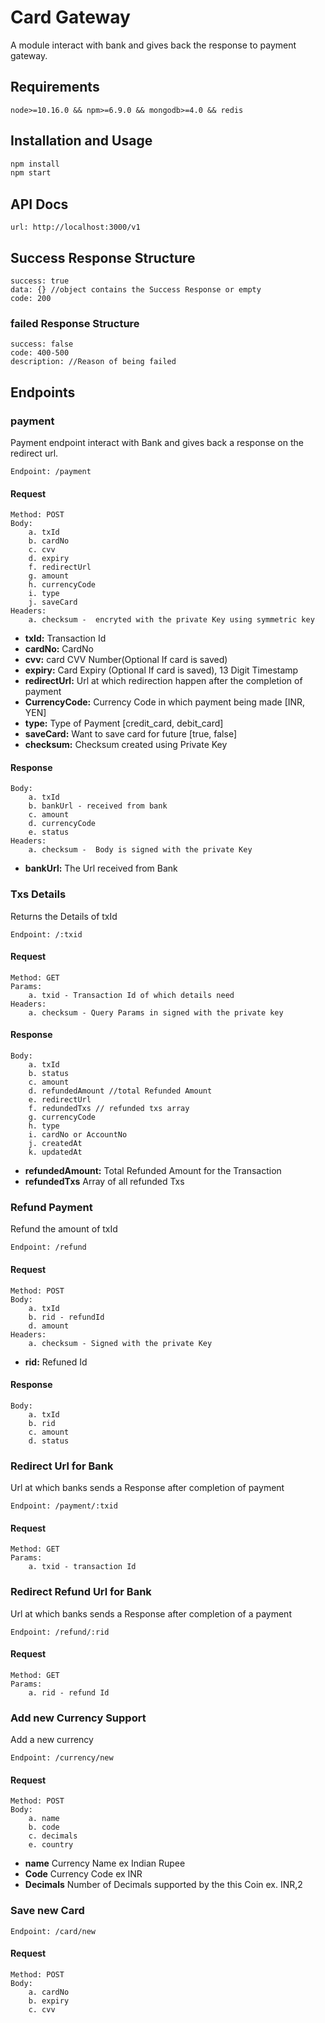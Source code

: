 # Card Gateway

A module interact with bank and gives back the response to payment gateway.

## Requirements

    node>=10.16.0 && npm>=6.9.0 && mongodb>=4.0 && redis

## Installation and Usage

```js
npm install
npm start
```

## API Docs

    url: http://localhost:3000/v1

## Success Response Structure

    success: true
    data: {} //object contains the Success Response or empty
    code: 200 

### failed Response Structure

    success: false
    code: 400-500
    description: //Reason of being failed 


## Endpoints

### payment

Payment endpoint interact with Bank and gives back a response on the redirect url.

    Endpoint: /payment

#### Request

    Method: POST
    Body:
        a. txId
        b. cardNo
        c. cvv
        d. expiry 
        f. redirectUrl
        g. amount
        h. currencyCode
        i. type 
        j. saveCard 
    Headers:
        a. checksum -  encryted with the private Key using symmetric key

- **txId:** Transaction Id
- **cardNo:** CardNo
- **cvv:** card CVV Number(Optional If card is saved)
- **expiry:** Card Expiry (Optional If card is saved), 13 Digit Timestamp
- **redirectUrl:** Url at which redirection happen after the completion of payment
- **CurrencyCode:** Currency Code in which payment being made [INR, YEN]
- **type:** Type of Payment [credit_card, debit_card]
- **saveCard:** Want to save card for future [true, false]
- **checksum:** Checksum created using Private Key

#### Response

    Body:
        a. txId 
        b. bankUrl - received from bank
        c. amount
        d. currencyCode
        e. status 
    Headers:
        a. checksum -  Body is signed with the private Key

- **bankUrl:** The Url received from Bank

### Txs Details

Returns the Details of txId

    Endpoint: /:txid

#### Request

    Method: GET
    Params:
        a. txid - Transaction Id of which details need
    Headers:
        a. checksum - Query Params in signed with the private key

#### Response

    Body:
        a. txId
        b. status
        c. amount
        d. refundedAmount //total Refunded Amount
        e. redirectUrl
        f. redundedTxs // refunded txs array
        g. currencyCode
        h. type
        i. cardNo or AccountNo
        j. createdAt
        k. updatedAt

- **refundedAmount:** Total Refunded Amount for the Transaction
- **refundedTxs** Array of all refunded Txs

### Refund Payment

Refund the amount of txId

    Endpoint: /refund

#### Request

    Method: POST
    Body:
        a. txId
        b. rid - refundId
        d. amount
    Headers:
        a. checksum - Signed with the private Key

- **rid:** Refuned Id

#### Response

    Body:
        a. txId
        b. rid
        c. amount
        d. status

### Redirect Url for Bank

Url at which banks sends a Response after completion of payment

    Endpoint: /payment/:txid

#### Request

    Method: GET
    Params:
        a. txid - transaction Id


### Redirect Refund Url for Bank

Url at which banks sends a Response after completion of a payment

    Endpoint: /refund/:rid

#### Request

    Method: GET
    Params: 
        a. rid - refund Id

### Add new Currency Support

Add a new currency

    Endpoint: /currency/new

#### Request

    Method: POST
    Body:
        a. name
        b. code
        c. decimals
        e. country

- **name** Currency Name ex Indian Rupee
- **Code** Currency Code ex INR
- **Decimals** Number of Decimals supported by the this Coin ex. INR,2

### Save new Card

    Endpoint: /card/new

#### Request

    Method: POST
    Body:
        a. cardNo
        b. expiry
        c. cvv

